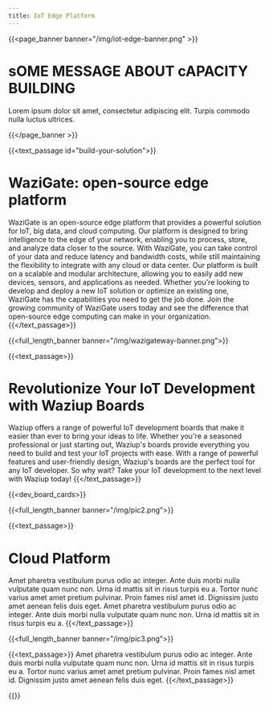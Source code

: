 ```yaml
---
title: IoT Edge Platform
---
```


{{<page_banner banner="/img/iot-edge-banner.png" >}}

# sOME MESSAGE ABOUT cAPACITY BUILDING

Lorem ipsum dolor sit amet, consectetur adipiscing elit. Turpis commodo nulla luctus ultrices.

{{</page_banner >}}

{{<text_passage id="build-your-solution">}}
# WaziGate: open-source edge platform
WaziGate is an open-source edge platform that provides a powerful solution for IoT, big data, and cloud computing. Our platform is designed to bring intelligence to the edge of your network, enabling you to process, store, and analyze data closer to the source. With WaziGate, you can take control of your data and reduce latency and bandwidth costs, while still maintaining the flexibility to integrate with any cloud or data center. Our platform is built on a scalable and modular architecture, allowing you to easily add new devices, sensors, and applications as needed. Whether you're looking to develop and deploy a new IoT solution or optimize an existing one, WaziGate has the capabilities you need to get the job done. Join the growing community of WaziGate users today and see the difference that open-source edge computing can make in your organization. 
{{</text_passage>}}

{{<full_length_banner banner="/img/wazigateway-banner.png">}}

{{<text_passage>}}
# Revolutionize Your IoT Development with Waziup Boards
Waziup offers a range of powerful IoT development boards that make it easier than ever to bring your ideas to life. Whether you're a seasoned professional or just starting out, Waziup's boards provide everything you need to build and test your IoT projects with ease. With a range of powerful features and user-friendly design, Waziup's boards are the perfect tool for any IoT developer. So why wait? Take your IoT development to the next level with Waziup today!
{{</text_passage>}}

{{<dev_board_cards>}}

{{<full_length_banner banner="/img/pic2.png">}}

{{<text_passage>}}
# Cloud Platform
Amet pharetra vestibulum purus odio ac integer. Ante duis morbi nulla vulputate quam nunc non. Urna id mattis sit in risus turpis eu a. Tortor nunc varius amet amet pretium pulvinar. Proin fames nisl amet id. Dignissim justo amet aenean felis duis eget. Amet pharetra vestibulum purus odio ac integer. Ante duis morbi nulla vulputate quam nunc non. Urna id mattis sit in risus turpis eu a.
{{</text_passage>}}

{{<full_length_banner banner="/img/pic3.png">}}

{{<text_passage>}}
Amet pharetra vestibulum purus odio ac integer. Ante duis morbi nulla vulputate quam nunc non. Urna id mattis sit in risus turpis eu a. Tortor nunc varius amet amet pretium pulvinar. Proin fames nisl amet id. Dignissim justo amet aenean felis duis eget. 
{{</text_passage>}}

{{<slider>}}